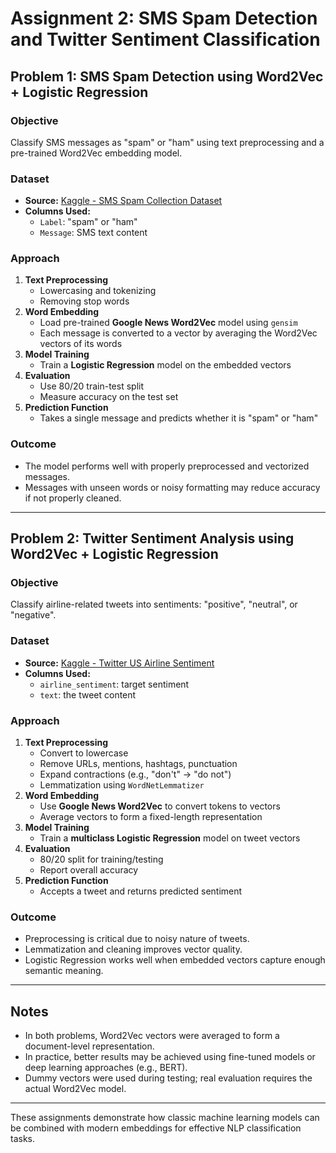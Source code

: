 # Assignment 2: SMS Spam Detection and Twitter Sentiment Classification

## Problem 1: SMS Spam Detection using Word2Vec + Logistic Regression

### Objective
Classify SMS messages as "spam" or "ham" using text preprocessing and a pre-trained Word2Vec embedding model.

### Dataset
- **Source:** [Kaggle - SMS Spam Collection Dataset](https://www.kaggle.com/datasets/uciml/sms-spam-collection-dataset)
- **Columns Used:**
  - `Label`: "spam" or "ham"
  - `Message`: SMS text content

### Approach
1. **Text Preprocessing**
   - Lowercasing and tokenizing
   - Removing stop words
2. **Word Embedding**
   - Load pre-trained **Google News Word2Vec** model using `gensim`
   - Each message is converted to a vector by averaging the Word2Vec vectors of its words
3. **Model Training**
   - Train a **Logistic Regression** model on the embedded vectors
4. **Evaluation**
   - Use 80/20 train-test split
   - Measure accuracy on the test set
5. **Prediction Function**
   - Takes a single message and predicts whether it is "spam" or "ham"

### Outcome
- The model performs well with properly preprocessed and vectorized messages.
- Messages with unseen words or noisy formatting may reduce accuracy if not properly cleaned.

---

## Problem 2: Twitter Sentiment Analysis using Word2Vec + Logistic Regression

### Objective
Classify airline-related tweets into sentiments: "positive", "neutral", or "negative".

### Dataset
- **Source:** [Kaggle - Twitter US Airline Sentiment](https://www.kaggle.com/datasets/crowdflower/twitter-airline-sentiment)
- **Columns Used:**
  - `airline_sentiment`: target sentiment
  - `text`: the tweet content

### Approach
1. **Text Preprocessing**
   - Convert to lowercase
   - Remove URLs, mentions, hashtags, punctuation
   - Expand contractions (e.g., "don't" → "do not")
   - Lemmatization using `WordNetLemmatizer`
2. **Word Embedding**
   - Use **Google News Word2Vec** to convert tokens to vectors
   - Average vectors to form a fixed-length representation
3. **Model Training**
   - Train a **multiclass Logistic Regression** model on tweet vectors
4. **Evaluation**
   - 80/20 split for training/testing
   - Report overall accuracy
5. **Prediction Function**
   - Accepts a tweet and returns predicted sentiment

### Outcome
- Preprocessing is critical due to noisy nature of tweets.
- Lemmatization and cleaning improves vector quality.
- Logistic Regression works well when embedded vectors capture enough semantic meaning.

---

## Notes
- In both problems, Word2Vec vectors were averaged to form a document-level representation.
- In practice, better results may be achieved using fine-tuned models or deep learning approaches (e.g., BERT).
- Dummy vectors were used during testing; real evaluation requires the actual Word2Vec model.

---

These assignments demonstrate how classic machine learning models can be combined with modern embeddings for effective NLP classification tasks.
